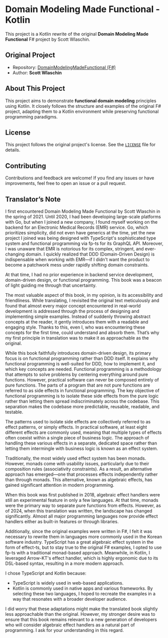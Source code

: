 # Domain Modeling Made Functional - Kotlin

This project is a Kotlin rewrite of the original **Domain Modeling Made Functional** F# project by Scott Wlaschin.

## Original Project
- Repository: [DomainModelingMadeFunctional (F#)](https://github.com/swlaschin/DomainModelingMadeFunctional)
- Author: **Scott Wlaschin**

## About This Project
This project aims to demonstrate **functional domain modeling** principles using Kotlin. It closely follows the structure and examples of the original F# project, adapting them to a Kotlin environment while preserving functional programming paradigms.

## License
This project follows the original project's license. See the [`LICENSE`](LICENSE) file for details.

## Contributing
Contributions and feedback are welcome! If you find any issues or have improvements, feel free to open an issue or a pull request.

## Translator’s Note
I first encountered Domain Modeling Made Functional by Scott Wlaschin in the spring of 2021. Until 2020, I had been developing large-scale platforms with Go, but when I joined a new company, I found myself working on the backend for an Electronic Medical Records (EMR) service. Go, which prioritizes simplicity, did not even have generics at the time, yet the new project I joined was being designed with TypeScript's sophisticated type system and functional programming via fp-ts for its GraphQL API. Moreover, I was unaware that EMR is notorious for its complex, stringent, and ever-changing domain. I quickly realized that DDD (Domain-Driven Design) is indispensable when working with EMR—if I didn't want the product to become a patchwork mess under rapidly shifting domain constraints.

At that time, I had no prior experience in backend service development, domain-driven design, or functional programming. This book was a beacon of light guiding me through that uncertainty.

The most valuable aspect of this book, in my opinion, is its accessibility and friendliness. While translating, I revisited the original text meticulously and found that almost every major concept encountered in real-world development is addressed through the process of designing and implementing simple examples. Instead of suddenly throwing abstract concepts at the reader, it gently introduces them with a readable and engaging style. Thanks to this, even I, who was encountering these concepts for the first time, could understand and absorb them. That’s why my first principle in translation was to make it as approachable as the original.

While this book faithfully introduces domain-driven design, its primary focus is on functional programming rather than DDD itself. It explains why functional programming is well-suited for DDD, how to implement it, and which key concepts are needed. Functional programming is a methodology that attempts to solve problems by centering everything around pure functions. However, practical software can never be composed entirely of pure functions. The parts of a program that are not pure functions are referred to as side effects in functional programming. The key objective of functional programming is to isolate these side effects from the pure logic rather than letting them spread indiscriminately across the codebase. This separation makes the codebase more predictable, reusable, readable, and testable.

The patterns used to isolate side effects are collectively referred to as effect patterns, or simply effects. In practical software, at least eight different effects are commonly used, meaning that multiple types of effects often coexist within a single piece of business logic. The approach of handling these various effects in a separate, dedicated space rather than letting them intermingle with business logic is known as an effect system.

Traditionally, the most widely used effect system has been monads. However, monads come with usability issues, particularly due to their composition rules (associativity constraints). As a result, an alternative approach has emerged—one that processes effects independently rather than through monads. This alternative, known as algebraic effects, has gained significant attention in modern programming.

When this book was first published in 2018, algebraic effect handlers were still an experimental feature in only a few languages. At that time, monads were the primary way to separate pure functions from effects. However, as of 2024, when this translation was written, the landscape has changed significantly. Almost all major programming languages now provide effect handlers either as built-in features or through libraries.

Additionally, since the original examples were written in F#, I felt it was necessary to rewrite them in languages more commonly used in the Korean software industry. TypeScript has a great algebraic effect system in the form of effect-ts, but to stay true to the original F# examples, I opted to use fp-ts with a traditional monad-based approach. Meanwhile, in Kotlin, I leveraged Arrow-KT's effect handler, which is highly ergonomic due to its DSL-based syntax, resulting in a more modern approach.

I chose TypeScript and Kotlin because:

- TypeScript is widely used in web-based applications.
- Kotlin is commonly used in native apps and various frameworks.
By selecting these two languages, I hoped to recreate the examples in a way that resonates with a broader developer audience.

I did worry that these adaptations might make the translated book slightly less approachable than the original. However, my stronger desire was to ensure that this book remains relevant to a new generation of developers who will consider algebraic effect handlers as a natural part of programming. I ask for your understanding in this regard.
